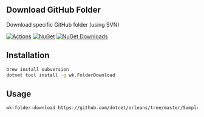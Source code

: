 ## Download GitHub Folder

Download specific GitHub folder (using SVN)

[![Actions](https://github.com/wk-j/folder-download/workflows/NuGet/badge.svg)](https://github.com/wk-j/folder-download/actions)
[![NuGet](https://img.shields.io/nuget/v/wk.FolderDownload.svg)](https://www.nuget.org/packages/wk.FolderDownload)
[![NuGet Downloads](https://img.shields.io/nuget/dt/wk.FolderDownload.svg)](https://www.nuget.org/packages/wk.FolderDownload)

## Installation

```bash
brew install subversion
dotnet tool install -g wk.FolderDownload
```

## Usage

```bash
wk-folder-download https://github.com/dotnet/orleans/tree/master/Samples/2.0 Sample
```

